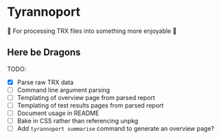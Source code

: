 # Tyrannoport

🦖 For processing TRX files into something more enjoyable 🦖

## Here be Dragons

TODO: 

 * [x] Parse raw TRX data
 * [ ] Command line argument parsing
 * [ ] Templating of overview page from parsed report
 * [ ] Templating of test results pages from parsed report
 * [ ] Document usage in README
 * [ ] Bake in CSS rather than referencing unpkg
 * [ ] Add `tyrannoport summarise` command to generate an overview page?